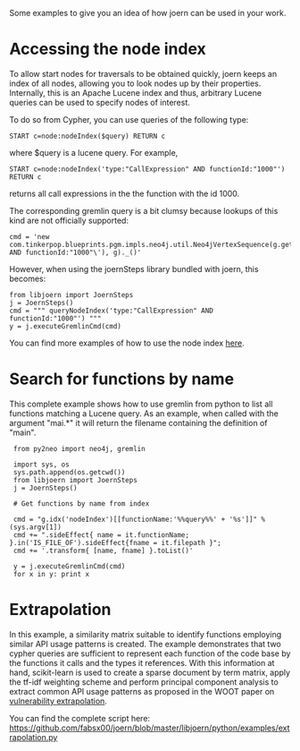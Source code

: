 Some examples to give you an idea of how joern can be used in your work.

# Accessing the node index

To allow start nodes for traversals to be obtained quickly, joern keeps an index of all nodes, allowing you to look nodes up by their properties. Internally, this is an Apache Lucene index and thus, arbitrary Lucene queries can be used to specify nodes of interest.

To do so from Cypher, you can use queries of the following type:

    START c=node:nodeIndex($query) RETURN c    

where $query is a lucene query. For example,

    START c=node:nodeIndex('type:"CallExpression" AND functionId:"1000"') RETURN c

returns all call expressions in the the function with the id 1000.

The corresponding gremlin query is a bit clumsy because lookups of this kind are not officially supported:
    
    cmd = 'new com.tinkerpop.blueprints.pgm.impls.neo4j.util.Neo4jVertexSequence(g.getRawGraph().index().forNodes("astNodeIndex").query(\'type:"CallExpression" AND functionId:"1000"\'), g)._()'

However, when using the joernSteps library bundled with joern, this becomes:

    from libjoern import JoernSteps
    j = JoernSteps()
    cmd = """ queryNodeIndex('type:"CallExpression" AND functionId:"1000"') """
    y = j.executeGremlinCmd(cmd)

You can find more examples of how to use the node index [here](https://github.com/fabsx00/joern/blob/master/libjoern/python/examples/usingTheIndex.py).

# Search for functions by name

This complete example shows how to use gremlin from python to list all functions matching a Lucene query. As an example, when called with the argument "mai.*" it will return the filename containing the definition of "main".

     from py2neo import neo4j, gremlin

     import sys, os
     sys.path.append(os.getcwd())
     from libjoern import JoernSteps
     j = JoernSteps()

     # Get functions by name from index

     cmd = "g.idx('nodeIndex')[[functionName:'%%query%%' + '%s']]" % (sys.argv[1])
     cmd += ".sideEffect{ name = it.functionName; }.in('IS_FILE_OF').sideEffect{fname = it.filepath }";
     cmd += '.transform{ [name, fname] }.toList()'

     y = j.executeGremlinCmd(cmd)
     for x in y: print x

# Extrapolation

In this example, a similarity matrix suitable to identify functions employing similar API usage patterns is created. The example demonstrates that two cypher queries are sufficient to represent each function of the code base by the functions it calls and the types it references. With this information at hand, scikit-learn is used to create a sparse document by term matrix, apply the tf-idf weighting scheme and perform principal component analysis to extract common API usage patterns as proposed in the WOOT paper on [vulnerability extrapolation](http://user.informatik.uni-goettingen.de/~krieck/docs/2011-woot.pdf).
     
You can find the complete script here:
https://github.com/fabsx00/joern/blob/master/libjoern/python/examples/extrapolation.py
